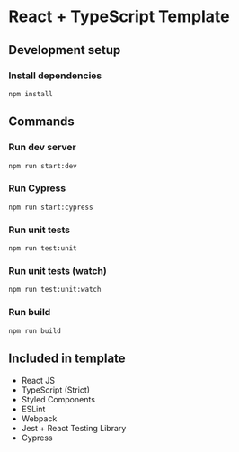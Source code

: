 # React + TypeScript Template

## Development setup
### Install dependencies
```
npm install
```

## Commands
### Run dev server
```
npm run start:dev
```

### Run Cypress
```
npm run start:cypress
```

### Run unit tests
```
npm run test:unit
```

### Run unit tests (watch)
```
npm run test:unit:watch
```

### Run build
```
npm run build
```

## Included in template
* React JS
* TypeScript (Strict)
* Styled Components
* ESLint
* Webpack
* Jest + React Testing Library
* Cypress